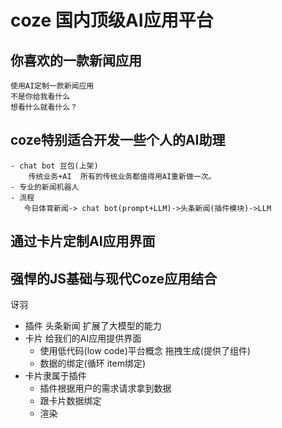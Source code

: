 # coze 国内顶级AI应用平台

## 你喜欢的一款新闻应用
    使用AI定制一款新闻应用
    不是你给我看什么
    想看什么就看什么？

## coze特别适合开发一些个人的AI助理
    - chat bot 豆包(上架)
        传统业务+AI  所有的传统业务都值得用AI重新做一次。
    - 专业的新闻机器人
    - 流程
       今日体育新闻-> chat bot(prompt+LLM)->头条新闻(插件模块)->LLM


## 通过卡片定制AI应用界面

## 强悍的JS基础与现代Coze应用结合
  讶羽
  - 插件 头条新闻 扩展了大模型的能力
  - 卡片 给我们的AI应用提供界面
    - 使用低代码(low code)平台概念 拖拽生成(提供了组件)
    - 数据的绑定(循环 item绑定)
  - 卡片隶属于插件
    - 插件根据用户的需求请求拿到数据
    - 跟卡片数据绑定
    - 渲染